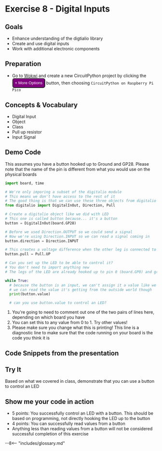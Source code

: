 # Exercise 8 - Digital Inputs

## Goals
- Enhance understanding of the digtialio library
- Create and use digital inputs
- Work with additional electronic components

## Preparation
- Go to [Wokwi](https://wokwi.com/) and create a new CircuitPython project by clicking the <button style="color:white;background-color:purple;padding:.5em;border-radius:.5em;">+ More Options</button> button, then choosing `CircuitPython on Raspberry Pi Pico`

## Concepts & Vocabulary
- Digital Input
- Object
- Class
- Pull up resistor
- Input Signal

## Demo Code

This assumes you have a button hooked up to Ground and GP28. Please note that the name of the pin is different from what you would use on the physical boards

```python title="Demo Code"
import board, time

# We're only imporing a subset of the digitalio module
# This means we don't have access to the rest of it
# The good thing is that we can use these three objects from digitalio without putting 'digitalio' before them
from digitalio import DigitalInOut, Direction, Pull

# Create a digitalio object like we did with LED
# This one is called button because... it's a button
button = DigitalInOut(board.GP28)

# Before we used Direction.OUTPUT so we could send a signal
# Now we're using Direction.INPUT so we can read a signal coming in
button.direction = Direction.INPUT

# This creates a voltage difference when the other leg is connected to ground
button.pull = Pull.UP

# Can you set up the LED to be able to control it?
# You don't need to import anything new
# The legs of the LED are already hooked up to pin 0 (board.GP0) and ground

while True:
  # because the button is an input, we can't assign it a value like we did for the LED
  # we can read the value it's getting from the outside world though
  print(button.value)

  # can you use button.value to control an LED?
```

1.  You're going to need to comment out one of the two pairs of lines here, depending on which board you have
2.  You can set this to any value from 0 to 1. Try other values!
3.  Please make sure you change what this is printing! This line is a diagnostic line to make sure that the code running on your board is the code you think it is

## Code Snippets from the presentation

## Try It

Based on what we covered in class, demonstrate that you can use a button to control an LED

## Show me your code in action

- 5 points: You successfully control an LED with a button. This should be based on programming, not directly hooking the LED up to the button
- 4 points: You can successfully read values from a button
- Anything less than reading values from a button will not be considered successful completion of this exercise

--8<-- "includes/glossary.md"